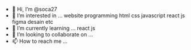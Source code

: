 - 👋 Hi, I’m @soca27
- 👀 I’m interested in ... website programming html css javascript react js figma desain etc
- 🌱 I’m currently learning ... react js
- 💞️ I’m looking to collaborate on ...
- 📫 How to reach me ...

<!---
soca27/soca27 is a ✨ special ✨ repository because its `README.md` (this file) appears on your GitHub profile.
You can click the Preview link to take a look at your changes.
--->
